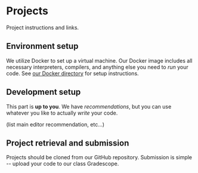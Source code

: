 # Projects

Project instructions and links.

## Environment setup

We utilize Docker to set up a virtual machine.
Our Docker image includes all necessary interpreters, compilers, and anything else you need to _run_ your code.
See [our Docker directory](../docker/) for setup instructions.

## Development setup

This part is **up to you**.
We have _recommendations_, but you can use whatever you like to actually _write_ your code.

(list main editor recommendation, etc...)

## Project retrieval and submission

Projects should be cloned from our GitHub repository.
Submission is simple -- upload your code to our class Gradescope.
